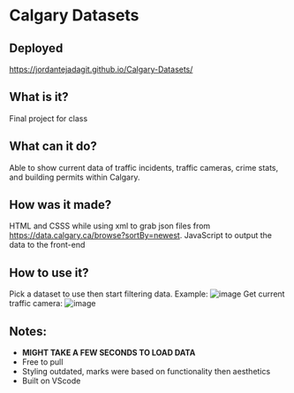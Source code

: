 # Calgary Datasets
## Deployed
https://jordantejadagit.github.io/Calgary-Datasets/
## What is it?
Final project for class
## What can it do?
Able to show current data of traffic incidents, traffic cameras, crime stats, and building permits within Calgary.
## How was it made?
HTML and CSSS while using xml to grab json files from https://data.calgary.ca/browse?sortBy=newest. JavaScript to output the data to the front-end
## How to use it?
Pick a dataset to use then start filtering data.
Example: 
![image](https://user-images.githubusercontent.com/84684944/150671888-b3e5b1d8-9017-447f-84de-c47d1df298d9.png)
Get current traffic camera:
![image](https://user-images.githubusercontent.com/84684944/150671912-8ea904c6-820f-45f8-8733-542f305169d7.png)
## Notes:
* **MIGHT TAKE A FEW SECONDS TO LOAD DATA**
* Free to pull
* Styling outdated, marks were based on functionality then aesthetics
* Built on VScode
